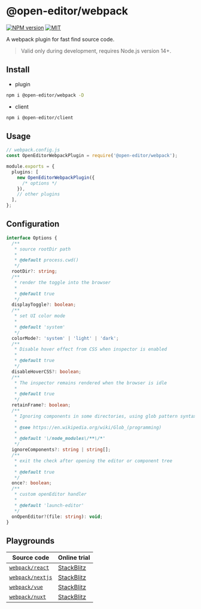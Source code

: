 # @open-editor/webpack

[![NPM version](https://img.shields.io/npm/v/@open-editor/webpack?color=)](https://www.npmjs.com/package/@open-editor/webpack)
[![MIT](https://img.shields.io/github/license/zjxxxxxxxxx/open-editor)](https://opensource.org/licenses/MIT)

A webpack plugin for fast find source code.

> Valid only during development, requires Node.js version 14+.

## Install

- plugin

```bash
npm i @open-editor/webpack -D
```

- client

```bash
npm i @open-editor/client
```

## Usage

```ts
// webpack.config.js
const OpenEditorWebpackPlugin = require('@open-editor/webpack');

module.exports = {
  plugins: [
    new OpenEditorWebpackPlugin({
      /* options */
    }),
    // other plugins
  ],
};
```

## Configuration

```ts
interface Options {
  /**
   * source rootDir path
   *
   * @default process.cwd()
   */
  rootDir?: string;
  /**
   * render the toggle into the browser
   *
   * @default true
   */
  displayToggle?: boolean;
  /**
   * set UI color mode
   *
   * @default 'system'
   */
  colorMode?: 'system' | 'light' | 'dark';
  /**
   * Disable hover effect from CSS when inspector is enabled
   *
   * @default true
   */
  disableHoverCSS?: boolean;
  /**
   * The inspector remains rendered when the browser is idle
   *
   * @default true
   */
  retainFrame?: boolean;
  /**
   * Ignoring components in some directories, using glob pattern syntax for matching
   *
   * @see https://en.wikipedia.org/wiki/Glob_(programming)
   *
   * @default '\/node_modules\/**\/*'
   */
  ignoreComponents?: string | string[];
  /**
   * exit the check after opening the editor or component tree
   *
   * @default true
   */
  once?: boolean;
  /**
   * custom openEditor handler
   *
   * @default 'launch-editor'
   */
  onOpenEditor?(file: string): void;
}
```

## Playgrounds

| Source code                                                                                        | Online trial                                                                                            |
| -------------------------------------------------------------------------------------------------- | ------------------------------------------------------------------------------------------------------- |
| [`webpack/react`](https://github.com/zjxxxxxxxxx/open-editor/tree/main/playground/webpack-react)   | [StackBlitz](https://stackblitz.com/github/zjxxxxxxxxx/open-editor/tree/main/playground/webpack-react)  |
| [`webpack/nextjs`](https://github.com/zjxxxxxxxxx/open-editor/tree/main/playground/webpack-nextjs) | [StackBlitz](https://stackblitz.com/github/zjxxxxxxxxx/open-editor/tree/main/playground/webpack-nextjs) |
| [`webpack/vue`](https://github.com/zjxxxxxxxxx/open-editor/tree/main/playground/webpack-vue)       | [StackBlitz](https://stackblitz.com/github/zjxxxxxxxxx/open-editor/tree/main/playground/webpack-vue)    |
| [`webpack/nuxt`](https://github.com/zjxxxxxxxxx/open-editor/tree/main/playground/webpack-nuxt)     | [StackBlitz](https://stackblitz.com/github/zjxxxxxxxxx/open-editor/tree/main/playground/webpack-nuxt)   |
